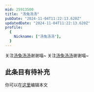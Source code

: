 ```yaml
---
mid: 25913500
title: "汤兔汤汤"
pubDate: "2024-11-04T11:22:13.620Z"
updatedDate: "2024-11-04T11:22:13.620Z"
profile:
  {
    Nickname: ["汤兔汤汤"],
  }
---
```


关注[汤兔汤汤](https://space.bilibili.com/25913500)谢谢喵~ 关注[汤兔汤汤](https://space.bilibili.com/25913500)谢谢喵~

## 此条目有待补充
你可以在[这里](https://github.com/Yuhanawa/VTuber.ICU-Content/edit/master/v/汤兔汤汤/index.md)编辑本文
